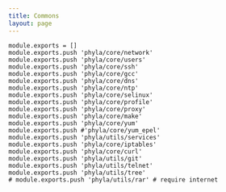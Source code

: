 ```yaml
---
title: Commons
layout: page
---
```


    module.exports = []
    module.exports.push 'phyla/core/network'
    module.exports.push 'phyla/core/users'
    module.exports.push 'phyla/core/ssh'
    module.exports.push 'phyla/core/gcc'
    module.exports.push 'phyla/core/dns'
    module.exports.push 'phyla/core/ntp'
    module.exports.push 'phyla/core/selinux'
    module.exports.push 'phyla/core/profile'
    module.exports.push 'phyla/core/proxy'
    module.exports.push 'phyla/core/make'
    module.exports.push 'phyla/core/yum'
    module.exports.push #'phyla/core/yum_epel'
    module.exports.push 'phyla/utils/services'
    module.exports.push 'phyla/core/iptables'
    module.exports.push 'phyla/core/curl'
    module.exports.push 'phyla/utils/git'
    module.exports.push 'phyla/utils/telnet'
    module.exports.push 'phyla/utils/tree'
    # module.exports.push 'phyla/utils/rar' # require internet
